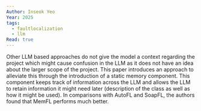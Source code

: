 ```yaml
---
Author: Inseok Yeo
Year: 2025
tags:
  - faultlocalization
  - llm
Read: true
---
```

Other LLM based approaches do not give the model a context regarding the project which might cause confusion in the LLM as it does not have an idea about the larger scope of the project. This paper introduces an approach to alleviate this through the introduction of a static memory component. This component keeps track of information across the LLM and allows the LLM to retain information it might need later (description of the class as well as how it might be used). In comparisons with AutoFL and SoapFL, the authors found that MemFL performs much better.